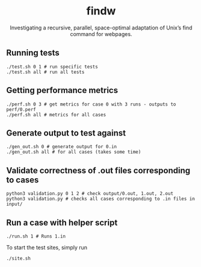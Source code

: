 #  <div  align="center"> findw </div>

<p  align="center"> Investigating a recursive, parallel, space-optimal adaptation of Unix’s find command for webpages. </p>

## Running tests
```
./test.sh 0 1 # run specific tests
./test.sh all # run all tests
```

## Getting performance metrics
```
./perf.sh 0 3 # get metrics for case 0 with 3 runs - outputs to perf/0.perf
./perf.sh all # metrics for all cases
```

## Generate output to test against
```
./gen_out.sh 0 # generate output for 0.in
./gen_out.sh all # for all cases (takes some time)
```

## Validate correctness of .out files corresponding to cases
```
python3 validation.py 0 1 2 # check output/0.out, 1.out, 2.out
python3 validation.py # checks all cases corresponding to .in files in input/
```

## Run a case with helper script
```
./run.sh 1 # Runs 1.in
```

To start the test sites, simply run
```
./site.sh
```